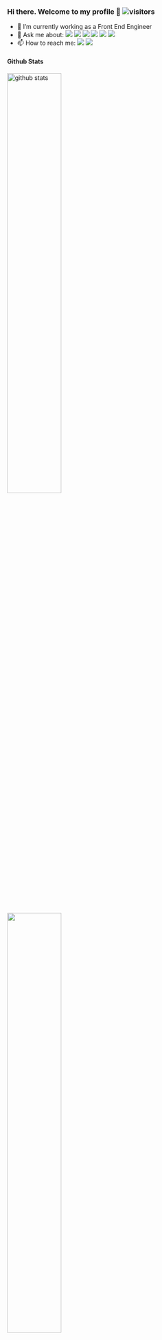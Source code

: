 ### Hi there. Welcome to my profile 👋  ![visitors](https://visitor-badge.glitch.me/badge?page_id=vishaka27)


- 🔭 I’m currently working as a Front End Engineer 
- 💬 Ask me about: <img src="https://img.shields.io/badge/HTML5-E34F26?style=for-the-badge&logo=html5&logoColor=white" /> <img src="https://img.shields.io/badge/CSS3-1572B6?style=for-the-badge&logo=css3&logoColor=white" /> <img src="https://img.shields.io/badge/JavaScript-F7DF1E?style=for-the-badge&logo=javascript&logoColor=black" /> <img src="https://img.shields.io/badge/Sass-CC6699?style=for-the-badge&logo=sass&logoColor=white" /> <img src="https://img.shields.io/badge/React-20232A?style=for-the-badge&logo=react&logoColor=61DAFB" /> <img src="https://img.shields.io/badge/AngularJS-E23237?style=for-the-badge&logo=angularjs&logoColor=white" />
- 📫 How to reach me: <a href="mailto: veenu.n2009@gmail.com"><img src="https://img.shields.io/badge/Gmail-D14836?style=for-the-badge&logo=gmail&logoColor=white"></a> <a href="https://www.linkedin.com/in/vishaka-nagarajan/"><img src="https://img.shields.io/badge/LinkedIn-0077B5?style=for-the-badge&logo=linkedin&logoColor=white"></a>

#### Github Stats
<img src="https://github-readme-stats.vercel.app/api?username=vishaka27&show_icons=true&theme=gotham" alt="github stats" width="50%" align="left"/>


<img src="https://github-readme-streak-stats.herokuapp.com/?user=vishaka27&theme=dark" width="50%">


### <ins>Tech Stacks</ins>

### Top Languages
 ![Top Langs](https://github-readme-stats.vercel.app/api/top-langs/?username=vishaka27&layout=compact)
